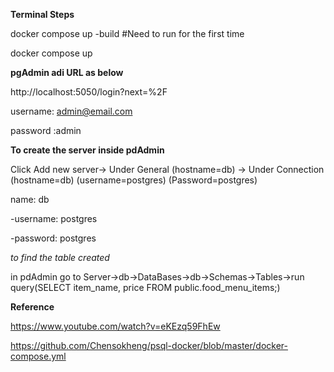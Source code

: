 **Terminal Steps**

docker compose up -build 
#Need to run for the first time

docker compose up


**pgAdmin adi URL as below**

http://localhost:5050/login?next=%2F

username: admin@email.com

password :admin



**To create the server inside pdAdmin**

Click Add new server-> Under General (hostname=db) -> Under Connection (hostname=db) (username=postgres) (Password=postgres)

name: db

-username: postgres

-password: postgres



*to find the table created*

in pdAdmin go to Server->db->DataBases->db->Schemas->Tables->run query(SELECT item_name, price
	FROM public.food_menu_items;)




**Reference**

https://www.youtube.com/watch?v=eKEzq59FhEw

https://github.com/Chensokheng/psql-docker/blob/master/docker-compose.yml
